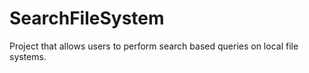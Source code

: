 # SearchFileSystem
Project that allows users to perform search based queries on local file systems.
